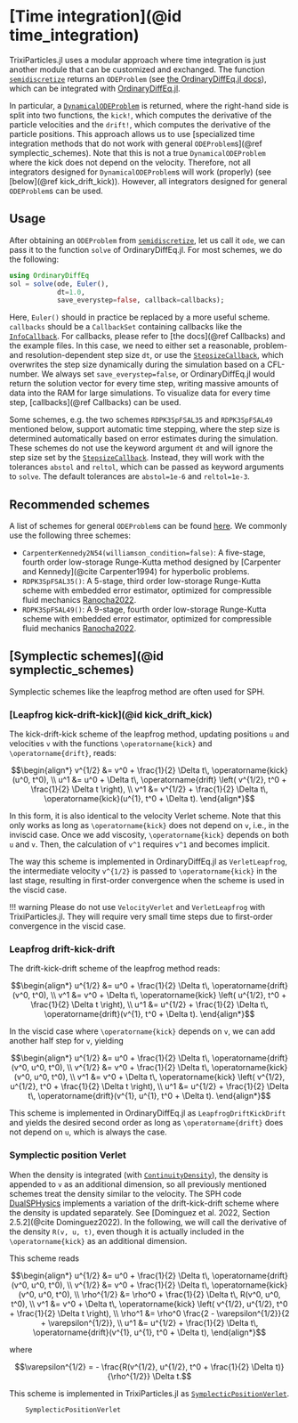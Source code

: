 # [Time integration](@id time_integration)

TrixiParticles.jl uses a modular approach where time integration is just another module
that can be customized and exchanged.
The function [`semidiscretize`](@ref) returns an `ODEProblem`
(see [the OrdinaryDiffEq.jl docs](https://docs.sciml.ai/DiffEqDocs/stable/types/ode_types/)),
which can be integrated with [OrdinaryDiffEq.jl](https://github.com/SciML/OrdinaryDiffEq.jl).

In particular, a [`DynamicalODEProblem`](https://docs.sciml.ai/DiffEqDocs/stable/types/dynamical_types/)
is returned, where the right-hand side is split into two functions, the `kick!`, which
computes the derivative of the particle velocities and the `drift!`, which computes
the derivative of the particle positions.
This approach allows us to use [specialized time integration methods that do not work with
general `ODEProblem`s](@ref symplectic_schemes).
Note that this is not a true `DynamicalODEProblem` where the kick does not depend
on the velocity. Therefore, not all integrators designed for `DynamicalODEProblem`s
will work (properly) (see [below](@ref kick_drift_kick)).
However, all integrators designed for general `ODEProblem`s can be used.

## Usage

After obtaining an `ODEProblem` from [`semidiscretize`](@ref), let us call it `ode`,
we can pass it to the function `solve` of OrdinaryDiffEq.jl.
For most schemes, we do the following:
```julia
using OrdinaryDiffEq
sol = solve(ode, Euler(),
            dt=1.0,
            save_everystep=false, callback=callbacks);
```
Here, `Euler()` should in practice be replaced by a more useful scheme.
`callbacks` should be a `CallbackSet` containing callbacks like the [`InfoCallback`](@ref).
For callbacks, please refer to [the docs](@ref Callbacks) and the example files.
In this case, we need to either set a reasonable, problem- and resolution-dependent
step size `dt`, or use the [`StepsizeCallback`](@ref), which overwrites the step size
dynamically during the simulation based on a CFL-number.
We always set `save_everystep=false`, or OrdinaryDiffEq.jl would return the solution vector
for every time step, writing massive amounts of data into the RAM for large simulations.
To visualize data for every time step, [callbacks](@ref Callbacks) can be used.

Some schemes, e.g. the two schemes `RDPK3SpFSAL35` and `RDPK3SpFSAL49` mentioned below,
support automatic time stepping, where the step size is determined automatically based on
error estimates during the simulation.
These schemes do not use the keyword argument `dt` and will ignore the step size set by
the [`StepsizeCallback`](@ref).
Instead, they will work with the tolerances `abstol` and `reltol`, which can be passed as
keyword arguments to `solve`. The default tolerances are `abstol=1e-6` and `reltol=1e-3`.

## Recommended schemes

A list of schemes for general `ODEProblem`s can be found
[here](https://docs.sciml.ai/DiffEqDocs/stable/solvers/ode_solve/).
We commonly use the following three schemes:
- `CarpenterKennedy2N54(williamson_condition=false)`: A five-stage, fourth order
  low-storage Runge-Kutta method designed by [Carpenter and Kennedy](@cite Carpenter1994)
  for hyperbolic problems.
- `RDPK3SpFSAL35()`: A 5-stage, third order low-storage Runge-Kutta scheme with embedded
  error estimator, optimized for compressible fluid mechanics [Ranocha2022](@cite).
- `RDPK3SpFSAL49()`: A 9-stage, fourth order low-storage Runge-Kutta scheme with embedded
  error estimator, optimized for compressible fluid mechanics [Ranocha2022](@cite).

## [Symplectic schemes](@id symplectic_schemes)

Symplectic schemes like the leapfrog method are often used for SPH.

### [Leapfrog kick-drift-kick](@id kick_drift_kick)

The kick-drift-kick scheme of the leapfrog method, updating positions ``u``
and velocities ``v`` with the functions ``\operatorname{kick}`` and ``\operatorname{drift}``,
reads:
```math
\begin{align*}
v^{1/2} &= v^0 + \frac{1}{2} \Delta t\, \operatorname{kick}(u^0, t^0), \\
u^1 &= u^0 + \Delta t\, \operatorname{drift} \left( v^{1/2}, t^0 + \frac{1}{2} \Delta t \right), \\
v^1 &= v^{1/2} + \frac{1}{2} \Delta t\, \operatorname{kick}(u^{1}, t^0 + \Delta t).
\end{align*}
```
In this form, it is also identical to the velocity Verlet scheme.
Note that this only works as long as ``\operatorname{kick}`` does not depend on ``v``, i.e.,
in the inviscid case.
Once we add viscosity, ``\operatorname{kick}`` depends on both ``u`` and ``v``.
Then, the calculation of ``v^1`` requires ``v^1`` and becomes implicit.

The way this scheme is implemented in OrdinaryDiffEq.jl as `VerletLeapfrog`,
the intermediate velocity ``v^{1/2}`` is passed to ``\operatorname{kick}`` in the last stage,
resulting in first-order convergence when the scheme is used in the viscid case.

!!! warning
    Please do not use `VelocityVerlet` and `VerletLeapfrog` with TrixiParticles.jl.
    They will require very small time steps due to first-order convergence in the viscid case.

### Leapfrog drift-kick-drift

The drift-kick-drift scheme of the leapfrog method reads:
```math
\begin{align*}
u^{1/2} &= u^0 + \frac{1}{2} \Delta t\, \operatorname{drift}(v^0, t^0), \\
v^1 &= v^0 + \Delta t\, \operatorname{kick} \left( u^{1/2}, t^0 + \frac{1}{2} \Delta t \right), \\
u^1 &= u^{1/2} + \frac{1}{2} \Delta t\, \operatorname{drift}(v^{1}, t^0 + \Delta t).
\end{align*}
```
In the viscid case where ``\operatorname{kick}`` depends on ``v``, we can add another
half step for ``v``, yielding
```math
\begin{align*}
u^{1/2} &= u^0 + \frac{1}{2} \Delta t\, \operatorname{drift}(v^0, u^0, t^0), \\
v^{1/2} &= v^0 + \frac{1}{2} \Delta t\, \operatorname{kick}(v^0, u^0, t^0), \\
v^1 &= v^0 + \Delta t\, \operatorname{kick} \left( v^{1/2}, u^{1/2}, t^0 + \frac{1}{2} \Delta t \right), \\
u^1 &= u^{1/2} + \frac{1}{2} \Delta t\, \operatorname{drift}(v^{1}, u^{1}, t^0 + \Delta t).
\end{align*}
```
This scheme is implemented in OrdinaryDiffEq.jl as `LeapfrogDriftKickDrift` and yields
the desired second order as long as ``\operatorname{drift}`` does not depend on ``u``,
which is always the case.

### Symplectic position Verlet

When the density is integrated (with [`ContinuityDensity`](@ref)), the density is appended
to ``v`` as an additional dimension, so all previously mentioned schemes treat the density
similar to the velocity.
The SPH code [DualSPHysics](https://github.com/DualSPHysics/DualSPHysics) implements
a variation of the drift-kick-drift scheme where the density is updated separately.
See [Domínguez et al. 2022, Section 2.5.2](@cite Dominguez2022).
In the following, we will call the derivative of the density ``R(v, u, t)``,
even though it is actually included in the ``\operatorname{kick}`` as an additional dimension.

This scheme reads
```math
\begin{align*}
u^{1/2} &= u^0 + \frac{1}{2} \Delta t\, \operatorname{drift}(v^0, u^0, t^0), \\
v^{1/2} &= v^0 + \frac{1}{2} \Delta t\, \operatorname{kick}(v^0, u^0, t^0), \\
\rho^{1/2} &= \rho^0 + \frac{1}{2} \Delta t\, R(v^0, u^0, t^0), \\
v^1 &= v^0 + \Delta t\, \operatorname{kick} \left( v^{1/2}, u^{1/2}, t^0 + \frac{1}{2} \Delta t \right), \\
\rho^1 &= \rho^0 \frac{2 - \varepsilon^{1/2}}{2 + \varepsilon^{1/2}}, \\
u^1 &= u^{1/2} + \frac{1}{2} \Delta t\, \operatorname{drift}(v^{1}, u^{1}, t^0 + \Delta t),
\end{align*}
```
where
```math
\varepsilon^{1/2} = - \frac{R(v^{1/2}, u^{1/2}, t^0 + \frac{1}{2} \Delta t)}{\rho^{1/2}} \Delta t.
```
This scheme is implemented in TrixiParticles.jl as [`SymplecticPositionVerlet`](@ref).

```@docs
    SymplecticPositionVerlet
```
